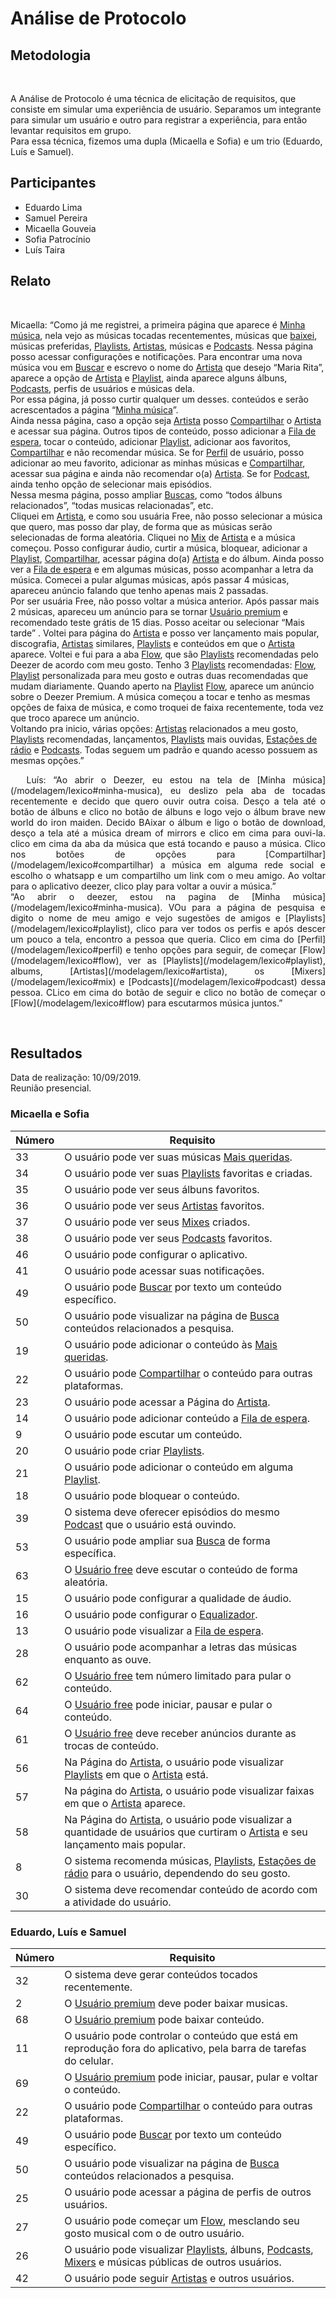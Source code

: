 #  Análise de Protocolo
<div class="line"></div>

##  Metodologia

<p align="justify">&emsp;

A Análise de Protocolo é uma técnica de elicitação de requisitos, que consiste em simular uma experiência de usuário. Separamos um integrante para simular um usuário e outro para registrar a experiência, para então levantar requisitos em grupo.
<br>
    Para essa técnica, fizemos uma dupla (Micaella e Sofia) e um trio (Eduardo, Luís e Samuel).

</p>

## Participantes
- Eduardo Lima
- Samuel Pereira
- Micaella Gouveia
- Sofia Patrocínio
- Luís Taira

## Relato

<p align="justify">&emsp;

Micaella: “Como já me registrei, a primeira página que aparece é [Minha música](/modelagem/lexico#minha-musica), nela vejo as músicas tocadas recentementes, músicas que [baixei](/modelagem/lexico#download), músicas preferidas, [Playlists](/modelagem/lexico#playlist), [Artistas](/modelagem/lexico#artista), músicas e [Podcasts](/modelagem/lexico#podcast). Nessa página posso acessar configurações e notificações. Para encontrar uma nova música vou em [Buscar](/modelagem/lexico#busca) e escrevo o nome do [Artista](/modelagem/lexico#artista) que desejo “Maria Rita”, aparece a opção de [Artista](/modelagem/lexico#artista) e [Playlist](/modelagem/lexico#playlist), ainda aparece alguns álbuns, [Podcasts](/modelagem/lexico#podcast), perfis de usuários e músicas dela. <br>
 Por essa página, já posso curtir qualquer um desses. conteúdos e serão acrescentados a página “[Minha música](/modelagem/lexico#minha-musica)”.
<br>
Ainda nessa página, caso a opção seja [Artista](/modelagem/lexico#artista) posso [Compartilhar](/modelagem/lexico#compartilhar) o [Artista](/modelagem/lexico#artista) e acessar sua página. Outros tipos de conteúdo, posso adicionar a [Fila de espera](/modelagem/lexico#fila-de-espera), tocar o conteúdo, adicionar [Playlist](/modelagem/lexico#playlist), adicionar aos favoritos, [Compartilhar](/modelagem/lexico#compartilhar) e não recomendar música. Se for [Perfil](/modelagem/lexico#perfil) de usuário, posso adicionar ao meu favorito, adicionar as minhas músicas e [Compartilhar](/modelagem/lexico#compartilhar), acessar sua página e ainda não recomendar o(a) [Artista](/modelagem/lexico#artista). Se for [Podcast](/modelagem/lexico#podcast), ainda tenho opção de selecionar mais episódios.
<br>
Nessa mesma página, posso ampliar [Buscas](/modelagem/lexico#busca), como “todos álbuns relacionados”, “todas musicas relacionadas”, etc.
<br>
Cliquei em [Artista](/modelagem/lexico#artista), e como sou usuária Free, não posso selecionar a música que quero, mas posso dar play, de forma que as músicas serão selecionadas de forma aleatória. Cliquei no [Mix](/modelagem/lexico#mix) de [Artista](/modelagem/lexico#artista) e a música começou. Posso configurar áudio, curtir a música, bloquear, adicionar a [Playlist](/modelagem/lexico#playlist), [Compartilhar](/modelagem/lexico#compartilhar), acessar página do(a) [Artista](/modelagem/lexico#artista) e do álbum. Ainda posso ver a [Fila de espera](/modelagem/lexico#fila-de-espera) e em algumas músicas, posso acompanhar a letra da música. Comecei a pular algumas músicas, após passar 4 músicas, apareceu anúncio falando que tenho apenas mais 2 passadas. 
<br>
Por ser usuária Free, não posso voltar a música anterior. Após passar mais 2 músicas, apareceu um anúncio para se tornar [Usuário premium](/modelagem/lexico#usuario-premium) e recomendado teste grátis de 15 dias. Posso aceitar ou selecionar “Mais tarde” . Voltei para página do [Artista](/modelagem/lexico#artista) e posso ver lançamento mais popular, discografia, [Artistas](/modelagem/lexico#artista) similares, [Playlists](/modelagem/lexico#playlist) e conteúdos em que o [Artista](/modelagem/lexico#artista) aparece. Voltei e fui para a aba [Flow](/modelagem/lexico#flow), que são [Playlists](/modelagem/lexico#playlist) recomendadas pelo Deezer de acordo com meu gosto. Tenho 3 [Playlists](/modelagem/lexico#playlist) recomendadas: [Flow](/modelagem/lexico#flow), [Playlist](/modelagem/lexico#playlist) personalizada para meu gosto e outras duas recomendadas que mudam diariamente. Quando aperto na [Playlist](/modelagem/lexico#playlist) [Flow](/modelagem/lexico#flow), aparece um anúncio sobre o Deezer Premium. A música começou a tocar e tenho as mesmas opções de faixa de música, e como troquei de faixa recentemente, toda vez que troco aparece um anúncio.
<br>
Voltando pra inicio, várias opções: [Artistas](/modelagem/lexico#artista) relacionados a meu gosto, [Playlists](/modelagem/lexico#playlist) recomendadas, lançamentos, [Playlists](/modelagem/lexico#playlist) mais ouvidas, [Estações de rádio](/modelagem/lexico#estacoes-de-radio) e [Podcasts](/modelagem/lexico#podcast). Todas seguem um padrão e quando acesso possuem as mesmas opções.”
</p>
<p align="justify">&emsp;
Luís: “Ao abrir o Deezer, eu estou na tela de [Minha música](/modelagem/lexico#minha-musica), eu deslizo pela aba de tocadas recentemente e decido que quero ouvir outra coisa. Desço a tela até o botão de álbuns e clico no botão de álbuns e logo vejo o álbum brave new world do iron maiden. Decido BAixar o álbum e ligo o botão de download, desço a tela até a música dream of mirrors e clico em cima para ouvi-la. clico em cima da aba da música que está tocando e pauso a música. Clico nos botões de opções para [Compartilhar](/modelagem/lexico#compartilhar) a música em alguma rede social e escolho o whatsapp e um compartilho um link com o meu amigo. Ao voltar para o aplicativo deezer, clico play para voltar a ouvir a música.”
<br>
“Ao abrir o deezer, estou na pagina de [Minha música](/modelagem/lexico#minha-musica). VOu para a página de pesquisa e digito o nome de meu amigo e vejo sugestões de amigos e [Playlists](/modelagem/lexico#playlist), clico para ver todos os perfis e após descer um pouco a tela, encontro a pessoa que queria. Clico em cima do [Perfil](/modelagem/lexico#perfil) e tenho opções para seguir, de começar [Flow](/modelagem/lexico#flow), ver as [Playlists](/modelagem/lexico#playlist), albums, [Artistas](/modelagem/lexico#artista), os [Mixers](/modelagem/lexico#mix) e [Podcasts](/modelagem/lexico#podcast) dessa pessoa. CLico em cima do botão de seguir e clico no botão de começar o [Flow](/modelagem/lexico#flow) para escutarmos música juntos.”

</p>
<br>

##  Resultados

Data de realização: 10/09/2019.
<br>
Reunião presencial.
<br>

### Micaella e Sofia

|Número | Requisito                                         |
|-------|---------------------------------------------------|
|33     |O usuário pode ver suas músicas [Mais queridas](/modelagem/lexico#mais-queridas).    |
|34     |O usuário pode ver suas [Playlists](/modelagem/lexico#playlist) favoritas e criadas.|
|35     |O usuário pode ver seus álbuns favoritos.|
|36     |O usuário pode ver seus [Artistas](/modelagem/lexico#artista) favoritos.|
|37     |O usuário pode ver seus [Mixes](/modelagem/lexico#mix) criados.|
|38     |O usuário pode ver seus [Podcasts](/modelagem/lexico#podcast) favoritos.|
|46     |O usuário pode configurar o aplicativo.|
|41     |O usuário pode acessar suas notificações.|
|49     |O usuário pode [Buscar](/modelagem/lexico#busca) por texto um conteúdo específico.|
|50     |O usuário pode visualizar na página de [Busca](/modelagem/lexico#busca) conteúdos relacionados a pesquisa.|
|19     |O usuário pode adicionar o conteúdo às [Mais queridas](/modelagem/lexico#mais-queridas).|
|22     |O usuário pode [Compartilhar](/modelagem/lexico#compartilhar) o conteúdo para outras plataformas.|
|23     |O usuário pode acessar a Página do [Artista](/modelagem/lexico#artista).|
|14     |O usuário pode adicionar conteúdo a [Fila de espera](/modelagem/lexico#fila-de-espera).|
|9      |O usuário pode escutar um conteúdo.|
|20     |O usuário pode criar [Playlists](/modelagem/lexico#playlist).|
|21     |O usuário pode adicionar o conteúdo em alguma [Playlist](/modelagem/lexico#playlist).|
|18     |O usuário pode bloquear o conteúdo.|
|39     |O sistema deve oferecer episódios do mesmo [Podcast](/modelagem/lexico#podcast) que o usuário está ouvindo.|
|53     |O usuário pode ampliar sua [Busca](/modelagem/lexico#busca) de forma específica.|
|63     |O [Usuário free](/modelagem/lexico#usuario-free) deve escutar o conteúdo de forma aleatória.|
|15     |O usuário pode configurar a qualidade de áudio.|
|16     |O usuário pode configurar o [Equalizador](/modelagem/lexico#equalizador).|
|13     |O usuário pode visualizar a [Fila de espera](/modelagem/lexico#fila-de-espera).|
|28     |O usuário pode acompanhar a letras das músicas enquanto as ouve.|
|62     |O [Usuário free](/modelagem/lexico#usuario-free) tem número limitado para pular o conteúdo.|
|64     |O [Usuário free](/modelagem/lexico#usuario-free) pode iniciar, pausar e pular o conteúdo.|
|61     |O [Usuário free](/modelagem/lexico#usuario-free) deve receber anúncios durante as trocas de conteúdo.|
|56     |Na Página do [Artista](/modelagem/lexico#artista), o usuário pode visualizar [Playlists](/modelagem/lexico#playlist) em que o [Artista](/modelagem/lexico#artista) está.|
|57     |Na página do [Artista](/modelagem/lexico#artista), o usuário pode visualizar faixas em que o [Artista](/modelagem/lexico#artista) aparece.|
|58     |Na Página do [Artista](/modelagem/lexico#artista), o usuário pode visualizar a quantidade de usuários que curtiram o [Artista](/modelagem/lexico#artista) e seu lançamento mais popular.|
|8      |O sistema recomenda músicas, [Playlists](/modelagem/lexico#playlist), [Estações de rádio](/modelagem/lexico#estacoes-de-radio) para o usuário, dependendo do seu gosto.|
|30     |O sistema deve recomendar conteúdo de acordo com a atividade do usuário.|

### Eduardo, Luís e Samuel

|Número | Requisito                                         |
|-------|---------------------------------------------------|
|32     |O sistema deve gerar conteúdos tocados recentemente.|
|2      |O [Usuário premium](/modelagem/lexico#usuario-premium) deve poder baixar musicas.|
|68     |	O [Usuário premium](/modelagem/lexico#usuario-premium) pode baixar conteúdo.|
|11     |O usuário pode controlar o conteúdo que está em reprodução fora do aplicativo, pela barra de tarefas do celular.|
|69     |O [Usuário premium](/modelagem/lexico#usuario-premium) pode iniciar, pausar, pular e voltar o conteúdo.|
|22     |O usuário pode [Compartilhar](/modelagem/lexico#compartilhar) o conteúdo para outras plataformas.|
|49     |O usuário pode [Buscar](/modelagem/lexico#busca) por texto um conteúdo específico.|
|50     |O usuário pode visualizar na página de [Busca](/modelagem/lexico#busca) conteúdos relacionados a pesquisa.|
|25     |O usuário pode acessar a página de perfis de outros usuários.|
|27     |O usuário pode começar um [Flow](/modelagem/lexico#flow), mesclando seu gosto musical com o de outro usuário.|
|26     |O usuário pode visualizar [Playlists](/modelagem/lexico#playlist), álbuns, [Podcasts](/modelagem/lexico#podcast), [Mixers](/modelagem/lexico#mix) e músicas públicas de outros usuários.|
|42     |O usuário pode seguir [Artistas](/modelagem/lexico#artista) e outros usuários.|

